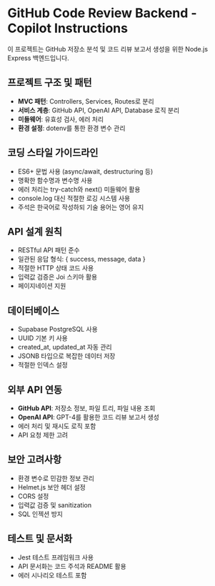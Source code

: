<!-- Use this file to provide workspace-specific custom instructions to Copilot. For more details, visit https://code.visualstudio.com/docs/copilot/copilot-customization#_use-a-githubcopilotinstructionsmd-file -->

# GitHub Code Review Backend - Copilot Instructions

이 프로젝트는 GitHub 저장소 분석 및 코드 리뷰 보고서 생성을 위한 Node.js Express 백엔드입니다.

## 프로젝트 구조 및 패턴

- **MVC 패턴**: Controllers, Services, Routes로 분리
- **서비스 계층**: GitHub API, OpenAI API, Database 로직 분리
- **미들웨어**: 유효성 검사, 에러 처리
- **환경 설정**: dotenv를 통한 환경 변수 관리

## 코딩 스타일 가이드라인

- ES6+ 문법 사용 (async/await, destructuring 등)
- 명확한 함수명과 변수명 사용
- 에러 처리는 try-catch와 next() 미들웨어 활용
- console.log 대신 적절한 로깅 시스템 사용
- 주석은 한국어로 작성하되 기술 용어는 영어 유지

## API 설계 원칙

- RESTful API 패턴 준수
- 일관된 응답 형식: { success, message, data }
- 적절한 HTTP 상태 코드 사용
- 입력값 검증은 Joi 스키마 활용
- 페이지네이션 지원

## 데이터베이스

- Supabase PostgreSQL 사용
- UUID 기본 키 사용
- created_at, updated_at 자동 관리
- JSONB 타입으로 복잡한 데이터 저장
- 적절한 인덱스 설정

## 외부 API 연동

- **GitHub API**: 저장소 정보, 파일 트리, 파일 내용 조회
- **OpenAI API**: GPT-4를 활용한 코드 리뷰 보고서 생성
- 에러 처리 및 재시도 로직 포함
- API 요청 제한 고려

## 보안 고려사항

- 환경 변수로 민감한 정보 관리
- Helmet.js 보안 헤더 설정
- CORS 설정
- 입력값 검증 및 sanitization
- SQL 인젝션 방지

## 테스트 및 문서화

- Jest 테스트 프레임워크 사용
- API 문서화는 코드 주석과 README 활용
- 에러 시나리오 테스트 포함
